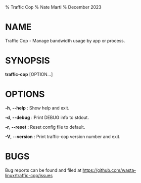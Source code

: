 % Traffic Cop
% Nate Marti
% December 2023

# NAME
Traffic Cop - Manage bandwidth usage by app or process.

# SYNOPSIS
**traffic-cop** [OPTION...]

# OPTIONS
**-h**, **--help**
: Show help and exit.

**-d**, **--debug**
: Print DEBUG info to stdout.

**-r**, **--reset**
: Reset config file to default.

**-V**, **--version**
: Print traffic-cop version number and exit.

# BUGS
Bug reports can be found and filed at https://github.com/wasta-linux/traffic-cop/issues

